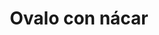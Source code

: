 ---
title: Ovalo con nácar
date: 
draft: false

# descripcion
description : Aro de plata óvalado con nácar

materials: Plata 925

color: Plateado

dimensions: 2,7cm

code: 01-01-0037

type: "Aros"

categories: []

# Images
# first image will be shown in the product page
images:
  # - image: "images/path_to_image"
  # La ubicacion de las imagenes es imagenes/Aros/Aros.Colgantes/01-01-0037-ovalo-con-nacar
  - image: "./images/aros/colgantes/01-01-0037-ovalo-con-nacar_a.jpeg"
  - image: "./images/aros/colgantes/01-01-0037-ovalo-con-nacar_b.jpeg"
---